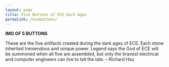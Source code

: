 ```yaml
---
layout: page
title: Five Buttons of ECE Dark Ages
permalink: /ecebuttons/
---
```


**IMG OF 5 BUTTONS**

These are the five artifacts created during the dark ages of ECE. Each stone inherited tremendous and unique power. Legend says the God of ECE will be summoned when all five are assembled, but only the bravest electrical and computer engineers can live to tell the tale. – Richard Hsu